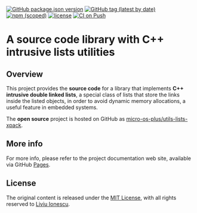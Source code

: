 [![GitHub package.json version](https://img.shields.io/github/package-json/v/micro-os-plus/utils-lists-xpack)](https://github.com/micro-os-plus/utils-lists-xpack/blob/xpack/package.json)
[![GitHub tag (latest by date)](https://img.shields.io/github/v/tag/micro-os-plus/utils-lists-xpack)](https://github.com/micro-os-plus/utils-lists-xpack/tags/)
[![npm (scoped)](https://img.shields.io/npm/v/@micro-os-plus/utils-lists.svg?color=blue)](https://www.npmjs.com/package/@micro-os-plus/utils-lists/)
[![license](https://img.shields.io/github/license/micro-os-plus/utils-lists-xpack)](https://github.com/micro-os-plus/utils-lists-xpack/blob/xpack/LICENSE)
[![CI on Push](https://github.com/micro-os-plus/utils-lists-xpack/actions/workflows/CI.yml/badge.svg)](https://github.com/micro-os-plus/utils-lists-xpack/actions/workflows/CI.yml)

# A source code library with C++ intrusive lists utilities

## Overview

This project provides the **source code** for a library
that implements **C++ intrusive double linked lists**,
a special class of lists that store the links inside the listed objects,
in order to avoid dynamic memory allocations, a useful feature in embedded
systems.

The **open source** project is hosted on GitHub as
[micro-os-plus/utils-lists-xpack](https://github.com/micro-os-plus/utils-lists-xpack).

## More info

For more info, please refer to the project documentation web site,
available via GitHub
[Pages](https://micro-os-plus.github.io/utils-lists-xpack/).

## License

The original content is released under the
[MIT License](https://opensource.org/licenses/MIT/),
with all rights reserved to
[Liviu Ionescu](https://github.com/ilg-ul/).
